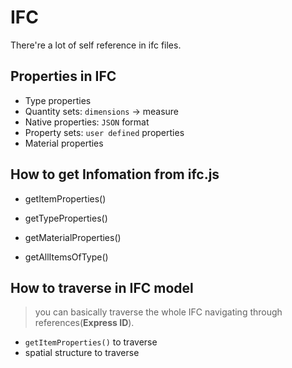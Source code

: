 # IFC 
There're a lot of self reference in ifc files.

## Properties in IFC
- Type properties
- Quantity sets: `dimensions` -> measure
- Native properties: `JSON` format
- Property sets: `user defined` properties
- Material properties

## How to get Infomation from ifc.js
- getItemProperties()
- getTypeProperties()
- getMaterialProperties()

- getAllItemsOfType()

## How to traverse in IFC model
> you can basically traverse the whole IFC navigating through references(**Express ID**).

- `getItemProperties()` to traverse
- spatial structure to traverse
  
